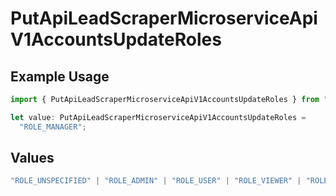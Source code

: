 # PutApiLeadScraperMicroserviceApiV1AccountsUpdateRoles

## Example Usage

```typescript
import { PutApiLeadScraperMicroserviceApiV1AccountsUpdateRoles } from "oppulence-backend-sdk/models/operations";

let value: PutApiLeadScraperMicroserviceApiV1AccountsUpdateRoles =
  "ROLE_MANAGER";
```

## Values

```typescript
"ROLE_UNSPECIFIED" | "ROLE_ADMIN" | "ROLE_USER" | "ROLE_VIEWER" | "ROLE_MANAGER"
```